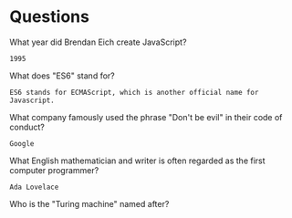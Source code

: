 # Questions

What year did Brendan Eich create JavaScript?

```
1995
```

What does "ES6" stand for?

```
ES6 stands for ECMAScript, which is another official name for Javascript.
```

What company famously used the phrase "Don't be evil" in their code of conduct?

```
Google
```

What English mathematician and writer is often regarded as the first computer programmer?

```
Ada Lovelace
```

Who is the "Turing machine" named after?

```

```

